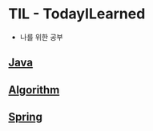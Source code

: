 # TIL - TodayILearned
- 나를 위한 공부

## [Java](https://github.com/kjygo109/TodayILearned/blob/main/Java/TIL)
## [Algorithm](https://github.com/kjygo109/TodayILearned/blob/main/Algorithm/TIL)
## [Spring](https://github.com/kjygo109/TodayILearned/blob/main/Spring/Spring.md)

